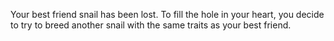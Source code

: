 Your best friend snail has been lost. To fill the hole in your heart, you decide to try to breed another snail with the same traits as your best friend.
